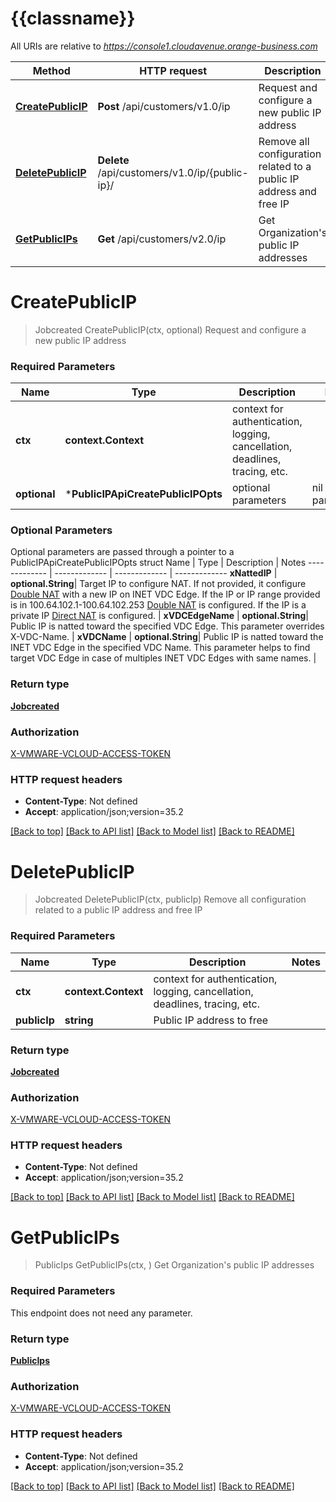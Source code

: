 # {{classname}}

All URIs are relative to *https://console1.cloudavenue.orange-business.com*

Method | HTTP request | Description
------------- | ------------- | -------------
[**CreatePublicIP**](PublicIPApi.md#CreatePublicIP) | **Post** /api/customers/v1.0/ip | Request and configure a new public IP address
[**DeletePublicIP**](PublicIPApi.md#DeletePublicIP) | **Delete** /api/customers/v1.0/ip/{public-ip}/ | Remove all configuration related to a public IP address and free IP
[**GetPublicIPs**](PublicIPApi.md#GetPublicIPs) | **Get** /api/customers/v2.0/ip | Get Organization&#x27;s public IP addresses

# **CreatePublicIP**
> Jobcreated CreatePublicIP(ctx, optional)
Request and configure a new public IP address

### Required Parameters

Name | Type | Description  | Notes
------------- | ------------- | ------------- | -------------
 **ctx** | **context.Context** | context for authentication, logging, cancellation, deadlines, tracing, etc.
 **optional** | ***PublicIPApiCreatePublicIPOpts** | optional parameters | nil if no parameters

### Optional Parameters
Optional parameters are passed through a pointer to a PublicIPApiCreatePublicIPOpts struct
Name | Type | Description  | Notes
------------- | ------------- | ------------- | -------------
 **xNattedIP** | **optional.String**| Target IP to configure NAT. If not provided, it configure [Double NAT](https://wiki.flexible-computing-advanced.orange-business.com/wiki/Le_r%C3%A9seau#Double_NAT) with a new IP on INET VDC Edge. If the IP or IP range provided is in 100.64.102.1-100.64.102.253 [Double NAT](https://wiki.flexible-computing-advanced.orange-business.com/wiki/Le_r%C3%A9seau#Double_NAT) is configured. If the IP is a private IP [Direct NAT](https://wiki.flexible-computing-advanced.orange-business.com/wiki/Le_r%C3%A9seau#NAT_Direct) is configured. | 
 **xVDCEdgeName** | **optional.String**| Public IP is natted toward the specified VDC Edge. This parameter overrides X-VDC-Name. | 
 **xVDCName** | **optional.String**| Public IP is natted toward the INET VDC Edge in the specified VDC Name. This parameter helps to find target VDC Edge in case of multiples INET VDC Edges with same names. | 

### Return type

[**Jobcreated**](jobcreated.md)

### Authorization

[X-VMWARE-VCLOUD-ACCESS-TOKEN](../README.md#X-VMWARE-VCLOUD-ACCESS-TOKEN)

### HTTP request headers

 - **Content-Type**: Not defined
 - **Accept**: application/json;version=35.2

[[Back to top]](#) [[Back to API list]](../README.md#documentation-for-api-endpoints) [[Back to Model list]](../README.md#documentation-for-models) [[Back to README]](../README.md)

# **DeletePublicIP**
> Jobcreated DeletePublicIP(ctx, publicIp)
Remove all configuration related to a public IP address and free IP

### Required Parameters

Name | Type | Description  | Notes
------------- | ------------- | ------------- | -------------
 **ctx** | **context.Context** | context for authentication, logging, cancellation, deadlines, tracing, etc.
  **publicIp** | **string**| Public IP address to free | 

### Return type

[**Jobcreated**](jobcreated.md)

### Authorization

[X-VMWARE-VCLOUD-ACCESS-TOKEN](../README.md#X-VMWARE-VCLOUD-ACCESS-TOKEN)

### HTTP request headers

 - **Content-Type**: Not defined
 - **Accept**: application/json;version=35.2

[[Back to top]](#) [[Back to API list]](../README.md#documentation-for-api-endpoints) [[Back to Model list]](../README.md#documentation-for-models) [[Back to README]](../README.md)

# **GetPublicIPs**
> PublicIps GetPublicIPs(ctx, )
Get Organization's public IP addresses

### Required Parameters
This endpoint does not need any parameter.

### Return type

[**PublicIps**](publicIps.md)

### Authorization

[X-VMWARE-VCLOUD-ACCESS-TOKEN](../README.md#X-VMWARE-VCLOUD-ACCESS-TOKEN)

### HTTP request headers

 - **Content-Type**: Not defined
 - **Accept**: application/json;version=35.2

[[Back to top]](#) [[Back to API list]](../README.md#documentation-for-api-endpoints) [[Back to Model list]](../README.md#documentation-for-models) [[Back to README]](../README.md)

